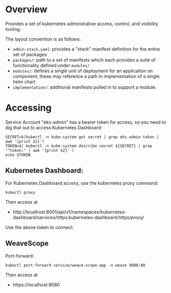 # Overview

Provides a set of kubernetes adminstrative access, control, and visibility tooling.

The layout convention is as follows:

* `admin-stack.yaml`: provides a "stack" manifest definition for the entire set of packages
* `packages/`: path to a set of manifests which each provides a suite of functionality defined under `modules/`
* `modules/`: defines a single unit of deployment for an application on component; these may reference a path in implementation of a single helm chart
* `implementation/`: additional manifests pulled in to support a module.


# Accessing

Service Account "eks-admin" has a bearer token for access, so you need to dig that out to access Kubernetes Dashboard:

```
SECRET=$(kubectl -n kube-system get secret | grep eks-admin-token | awk '{print $1}')
TOKEN=$( kubectl -n kube-system describe secret ${SECRET} | grep "^token:" | awk '{print $2}' )
echo $TOKEN
```



## Kubernetes Dashboard:

For Kubernetes Dashboard access, use the kubernetes proxy command:
```
kubectl proxy
```

Then access at 

* http://localhost:8001/api/v1/namespaces/kubernetes-dashboard/services/https:kubernetes-dashboard:https/proxy/

Use the above token to connect.

## WeaveScope

Port-forward:

```
kubectl port-forward service/weave-scope-app -n weave 9080:80 
```

Then access at 

* https://localhost:9080

